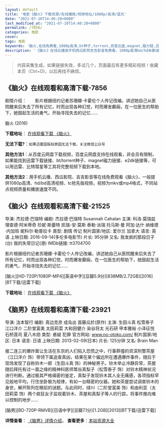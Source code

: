 ```yaml
---
layout: default
title: '电影《脑火》下载资源/在线播放/视频地址/1080p/高清/蓝光'
date: "2021-07-10T14:40:20+0800"
last_modified_at: "2021-07-10T14:40:20+0800"
permalink: /7856/
categories: 电影
cover:
tags: 电影
keywords: '脑火,在线免费看,1080p高清,bt种子,torrent,百度云盘,magnet,磁力链,迅雷下载资源'
description: '《脑火》在线云播放手机西瓜影院吉吉影音免费看，1080p高清bd/hd未删减完整版和tc抢先枪版，mkv/mp4格式，附带bt/torrent种子、magnet/磁力链、百度云盘、网盘资源迅雷下载链接'
---
```


>内容采集生成，如果链接失效，多试几个，页面最后有更多精彩视频！收藏本页（Ctrl+D)，以后再找不麻烦。


## 《脑火》在线观看和高清下载-7856

剧情介绍：　　影片根据纽约记者苏珊娜·卡霍伦个人传记改编，讲述她自己从医院醒来后失去了所有记忆，时而出现各种幻觉，时而爆发癫痫，在一位医生的帮助下，她鼓起生活的勇气，开始寻找失去的记忆……


脑火 (2016)

**下载地址**： [在线观看下载 《脑火》](https://www.btbtdy.me/btdy/dy10809.html) 


**无法下载?**：`如果迅雷因版权原因无法下载，关注微信公众号 `

**其他方法1**：从百度云网盘下载视频，百度云网盘支持在线观看，非会员有限制，如果能找到迅雷下载链接、bt/torrent种子、magnet磁力链接、e2dk链接等，可以用迅雷、比特彗星等工具将完整视频下载到本地。

**其他方法2**：用手机云播、西瓜影院、吉吉影音等在线免费观看《脑火》，一般提供1080p高清、hd/bd高清视频、tc抢先版视频，视频为mkv或mp4格式，不同站点视频质量和播放速度不同。


## 《脑火》在线观看和高清下载-21525

导演: 杰拉德·巴瑞特 编剧: 杰拉德·巴瑞特 Susannah Cahalan 主演: 科洛·莫瑞兹 理查德·阿米蒂奇 珍妮·斯蕾特 凯瑞-安·莫斯 泰勒·派瑞 托马斯·曼 阿加·达什 纳维德·内加班 妮科尔·勒普拉卡 类型: 剧情 传记 制片国家/地区: 爱尔兰 加拿大 语言: 英语 上映日期: 2016-09-14(多伦多电影节) 片长: 95分钟 又名: 我发疯的那段日子(台) 我的失常日记(港) IMDb链接: tt3704700

影片根据纽约记者苏珊娜·卡霍伦个人传记改编，讲述她自己从医院醒来后失去了所有记忆，时而出现各种幻觉，时而爆发癫痫，在一位医生的帮助下，她鼓起生活的勇气，开始寻找失去的记忆……


[脑火][HD-720P/1080P-MP4][英语中字][豆瓣5.9分][838MB/2.72GB][2016][BT下载/迅雷下载]

**下载地址**： [在线观看下载 《脑火》](https://www.btdx8.com/torrent/nh_2016.html) 


## 《脑男》在线观看和高清下载-23921

导演: 泷本智行 编剧: 真边克彦 成岛出 首藤瓜於(原作) 主演: 生田斗真 松雪泰子 江口洋介 二阶堂富美 太田莉菜 大和田健介 染谷将太 光石研 甲本雅裕 小泽征悦 石桥莲司 夏八木勋 类型: 悬疑 犯罪 官方网站: www.no-otoko.com/ 制片国家/地区: 日本 语言: 日语 上映日期: 2013-02-09(日本) 片长: 125分钟 又名: Brain Man

接二连三的爆炸案让生活在东京的人们陷入恐慌之中，行事莽撞的资深刑警茶屋（江口洋介 饰）带领下属追查真凶，结果在某个偏远所在遭遇爆炸事件，随后于现场发现了自称铃木一郎（生田斗真 饰）的神秘男子。铃木举止冷静异常，茶屋随后拜托有过一面之缘的精神科医师鹫谷真梨子（松雪泰子 饰）对铃木精神状况进行判断。通过极其严格缜密的鉴定，真梨子发现铃木其人全无痛感，各项指标罕见般地平均，行住坐卧极为规律，有如一台精密的仪器。她和茶屋尝试调查铃木的身世，解开陈列在眼前的谜题。与此同时，绿川（二阶堂富美 饰）和由利亚（太田莉菜 饰）两个疯狂女子监视着铃木、茶屋和真梨子等人的行踪，将事件推向难以控制的地步……


[脑男][BD-720P-RMVB][日语中字][豆瓣7.1分][1.2GB][2013][BT下载/迅雷下载]

**详情查看**： [《脑男》详情介绍](/movie/23921/)， **查看更多**：[本站资源大全](/movie/t/all/)

